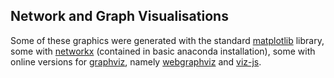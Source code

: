 ## Network and Graph Visualisations
Some of these graphics were generated with the standard [matplotlib](https://matplotlib.org) library, some with [networkx](http://networkx.github.io) (contained in basic anaconda installation), some with online versions for [graphviz](http://www.graphviz.org), namely [webgraphviz](http://www.webgraphviz.com) and [viz-js](http://viz-js.com).
